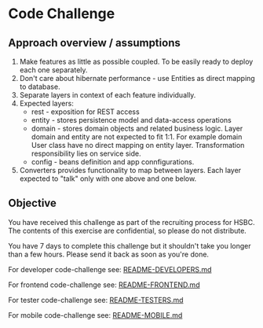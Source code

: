 # Code Challenge

## Approach overview / assumptions

1. Make features as little as possible coupled. To be easily ready to deploy each one separately.
2. Don't care about hibernate performance - use Entities as direct mapping to database.
3. Separate layers in context of each feature individually.
4. Expected layers:
   * rest - exposition for REST access
   * entity - stores persistence model and data-access operations
   * domain - stores domain objects and related business logic. Layer domain and entity are not expected to fit 1:1. For example domain User class have no direct mapping on entity layer. Transformation responsibility lies on service side.
   * config - beans definition and app connfigurations. 
5. Converters provides functionality to map between layers. Each layer expected to "talk" only with one above and one below.


## Objective

You have received this challenge as part of the recruiting process for HSBC. The contents of this exercise are confidential, so please do not distribute.

You have 7 days to complete this challenge but it shouldn't take you longer than a few hours. Please send it back as soon as you're done.

For developer code-challenge see: [README-DEVELOPERS.md](README-DEVELOPERS.md)

For frontend code-challenge see: [README-FRONTEND.md](README-FRONTEND.md)

For tester code-challenge see: [README-TESTERS.md](README-TESTERS.md)

For mobile code-challenge see: [README-MOBILE.md](README-MOBILE.md)
